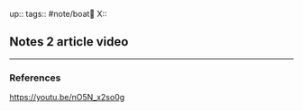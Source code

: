 up::
tags:: #note/boat🚤 
X:: 

## Notes 2 article video



---

### References
https://youtu.be/nO5N_x2so0g